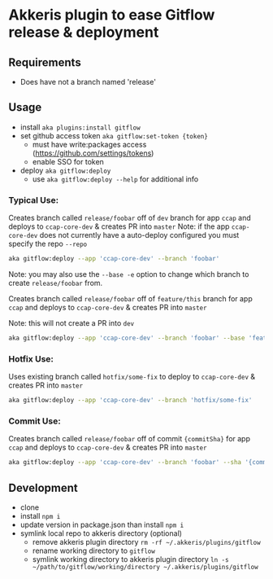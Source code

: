 # Akkeris plugin to ease Gitflow release & deployment

## Requirements

- Does have not a branch named 'release'

## Usage

- install `aka plugins:install gitflow`
- set github access token `aka gitflow:set-token {token}`
  - must have write:packages access (https://github.com/settings/tokens)
  - enable SSO for token
- deploy `aka gitflow:deploy`
  - use `aka gitflow:deploy --help` for additional info

### Typical Use:

Creates branch called `release/foobar` off of `dev` branch for app `ccap` and deploys to `ccap-core-dev` & creates PR into `master`
Note: if the app `ccap-core-dev` does not currently have a auto-deploy configured you must specify the repo `--repo`

```bash
aka gitflow:deploy --app 'ccap-core-dev' --branch 'foobar'
```

Note: you may also use the `--base -e` option to change which branch to create `release/foobar` from.

Creates branch called `release/foobar` off of `feature/this` branch for app `ccap` and deploys to `ccap-core-dev` & creates PR into `master`

Note: this will not create a PR into `dev`

```bash
aka gitflow:deploy --app 'ccap-core-dev' --branch 'foobar' --base 'feature/this'
```

### Hotfix Use:

Uses existing branch called `hotfix/some-fix` to deploy to `ccap-core-dev` & creates PR into `master`

```bash
aka gitflow:deploy --app 'ccap-core-dev' --branch 'hotfix/some-fix'
```

### Commit Use:

Creates branch called `release/foobar` off of commit `{commitSha}` for app `ccap` and deploys to `ccap-core-dev` & creates PR into `master`

```bash
aka gitflow:deploy --app 'ccap-core-dev' --branch 'foobar' --sha '{commitSha}'
```

## Development

- clone
- install `npm i`
- update version in package.json than install `npm i`
- symlink local repo to akkeris directory (optional)
  - remove akkeris plugin directory `rm -rf ~/.akkeris/plugins/gitflow`
  - rename working directory to `gitflow`
  - symlink working directory to akkeris plugin directory `ln -s ~/path/to/gitflow/working/directory ~/.akkeris/plugins/gitflow`
